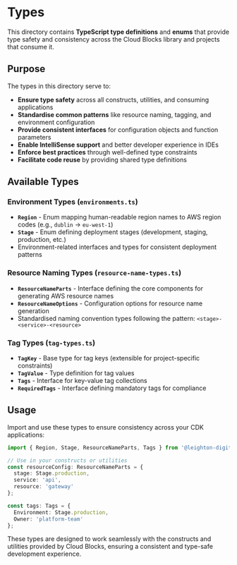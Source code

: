 # Types

This directory contains **TypeScript type definitions** and **enums** that provide type safety and consistency across the Cloud Blocks library and projects that consume it.

## Purpose

The types in this directory serve to:

- **Ensure type safety** across all constructs, utilities, and consuming applications
- **Standardise common patterns** like resource naming, tagging, and environment configuration
- **Provide consistent interfaces** for configuration objects and function parameters
- **Enable IntelliSense support** and better developer experience in IDEs
- **Enforce best practices** through well-defined type constraints
- **Facilitate code reuse** by providing shared type definitions

## Available Types

### Environment Types (`environments.ts`)
- **`Region`** - Enum mapping human-readable region names to AWS region codes (e.g., `dublin` → `eu-west-1`)
- **`Stage`** - Enum defining deployment stages (development, staging, production, etc.)
- Environment-related interfaces and types for consistent deployment patterns

### Resource Naming Types (`resource-name-types.ts`)
- **`ResourceNameParts`** - Interface defining the core components for generating AWS resource names
- **`ResourceNameOptions`** - Configuration options for resource name generation
- Standardised naming convention types following the pattern: `<stage>-<service>-<resource>`

### Tag Types (`tag-types.ts`)
- **`TagKey`** - Base type for tag keys (extensible for project-specific constraints)
- **`TagValue`** - Type definition for tag values
- **`Tags`** - Interface for key-value tag collections
- **`RequiredTags`** - Interface defining mandatory tags for compliance

## Usage

Import and use these types to ensure consistency across your CDK applications:

```typescript
import { Region, Stage, ResourceNameParts, Tags } from '@leighton-digital/cloud-blocks';

// Use in your constructs or utilities
const resourceConfig: ResourceNameParts = {
  stage: Stage.production,
  service: 'api',
  resource: 'gateway'
};

const tags: Tags = {
  Environment: Stage.production,
  Owner: 'platform-team'
};
```

These types are designed to work seamlessly with the constructs and utilities provided by Cloud Blocks, ensuring a consistent and type-safe development experience.
